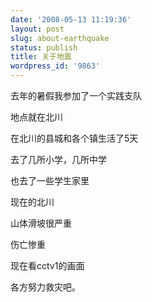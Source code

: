 ```yaml
---
date: '2008-05-13 11:19:36'
layout: post
slug: about-earthquake
status: publish
title: 关于地震
wordpress_id: '9863'
---
```


去年的暑假我参加了一个实践支队

地点就在北川

在北川的县城和各个镇生活了5天

去了几所小学，几所中学

也去了一些学生家里

现在的北川

山体滑坡很严重

伤亡惨重

现在看cctv1的画面

各方努力救灾吧。
